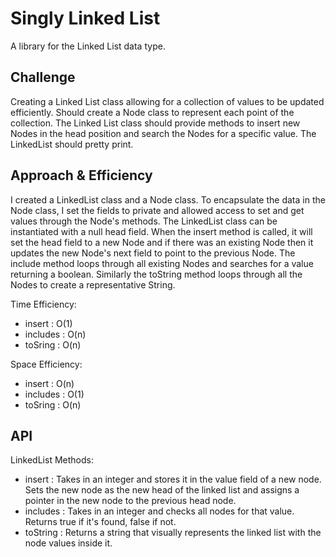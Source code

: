 # Singly Linked List

A library for the Linked List data type.

## Challenge

Creating a Linked List class allowing for a collection of values to be updated efficiently. Should create a Node class to represent each point of the collection. The Linked List class should provide methods to insert new Nodes in the head position and search the Nodes for a specific value. The LinkedList should pretty print.

## Approach & Efficiency

I created a LinkedList class and a Node class. To encapsulate the data in the Node class, I set the fields to private and allowed access to set and get values through the Node's methods. The LinkedList class can be instantiated with a null head field. When the insert method is called, it will set the head field to a new Node and if there was an existing Node then it updates the new Node's next field to point to the previous Node. The include method loops through all existing Nodes and searches for a value returning a boolean. Similarly the toString method loops through all the Nodes to create a representative String.

Time Efficiency:
  - insert : O(1)
  - includes : O(n)
  - toSring : O(n)

Space Efficiency:
  - insert : O(n)
  - includes : O(1)
  - toSring : O(n)

## API

LinkedList Methods:
  - insert : Takes in an integer and stores it in the value field of a new node. Sets the new node as the new head of the linked list and assigns a pointer in the new node to the previous head node.
  - includes : Takes in an integer and checks all nodes for that value. Returns true if it's found, false if not.
  - toString : Returns a string that visually represents the linked list with the node values inside it.
